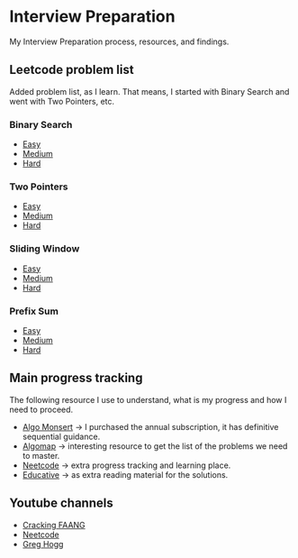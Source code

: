 # Interview Preparation

My Interview Preparation process, resources, and findings.

## Leetcode problem list

Added problem list, as I learn. That means, I started with Binary Search and went with Two Pointers, etc.

### Binary Search

* [Easy](https://leetcode.com/problem-list/binary-search/?difficulty=EASY)
* [Medium](https://leetcode.com/problem-list/binary-search/?difficulty=MEDIUM)
* [Hard](https://leetcode.com/problem-list/binary-search/?difficulty=HARD)

### Two Pointers

* [Easy](https://leetcode.com/problem-list/two-pointers/?difficulty=EASY)
* [Medium](https://leetcode.com/problem-list/two-pointers/?difficulty=MEDIUM)
* [Hard](https://leetcode.com/problem-list/two-pointers/?difficulty=HARD)


### Sliding Window

* [Easy](https://leetcode.com/problem-list/sliding-window/?difficulty=EASY)
* [Medium](https://leetcode.com/problem-list/sliding-window/?difficulty=MEDIUM)
* [Hard](https://leetcode.com/problem-list/sliding-window/?difficulty=HARD)


### Prefix Sum

* [Easy](https://leetcode.com/problem-list/prefix-sum/?difficulty=EASY)
* [Medium](https://leetcode.com/problem-list/prefix-sum/?difficulty=MEDIUM)
* [Hard](https://leetcode.com/problem-list/prefix-sum/?difficulty=HARD)


## Main progress tracking

The following resource I use to understand, what is my progress and how I need to proceed.

* [Algo Monsert](https://algo.monster/) -> I purchased the annual subscription, it has definitive sequential guidance.
* [Algomap](https://algomap.io/) -> interesting resource to get the list of the problems we need to master.
* [Neetcode](https://neetcode.io/) -> extra progress tracking and learning place.
* [Educative](https://www.educative.io/courses/grokking-coding-interview-patterns-python) -> as extra reading material for the solutions.

## Youtube channels

* [Cracking FAANG](https://www.youtube.com/@crackfaang)
* [Neetcode](https://www.youtube.com/@NeetCode)
* [Greg Hogg](https://www.youtube.com/@GregHogg)
